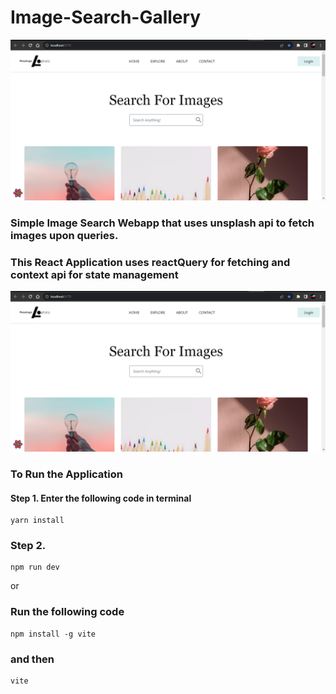 # Image-Search-Gallery
![Alt text](./reactImageGallery/public/ImageGallery.png)
### Simple Image Search Webapp that uses unsplash api to fetch images upon queries.
### This React Application uses reactQuery for fetching and context api for state management
![Image Gallery](./reactImageGallery/public/ImageGallery.png)
### To Run the Application
#### Step 1. Enter the following code in terminal
    yarn install
### Step 2.
    npm run dev
or
### Run the following code 
    npm install -g vite
### and then 
    vite
